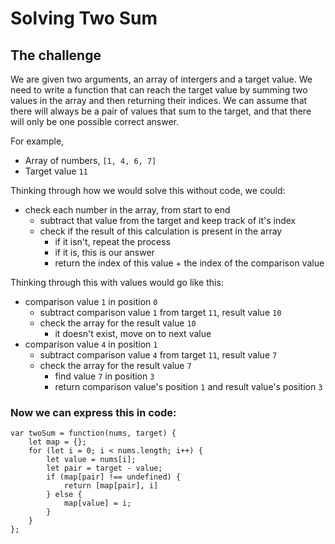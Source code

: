# Solving Two Sum

## The challenge

We are given two arguments, an array of intergers and a target value. We need to write a function that can reach the target value by summing two values in the array and then returning their indices. We can assume that there will always be a pair of values that sum to the target, and that there will only be one possible correct answer.

For example, 

- Array of numbers, `[1, 4, 6, 7]`
- Target value `11`

Thinking through how we would solve this without code, we could:
- check each number in the array, from start to end
    - subtract that value from the target and keep track of it's index
    - check if the result of this calculation is present in the array
        - if it isn't, repeat the process
        - if it is, this is our answer
        - return the index of this value + the index of the comparison value


Thinking through this with values would go like this:

- comparison value `1` in position `0`
    - subtract comparison value `1` from target `11`, result value `10`
    - check the array for the result value `10`
        - it doesn't exist, move on to next value
- comparison value `4` in position `1`
    - subtract comparison value `4` from target `11`, result value `7`
    - check the array for the result value `7`
        - find value `7` in position `3`
        - return comparison value's position `1` and result value's position `3`


### Now we can express this in code:
```
var twoSum = function(nums, target) {
    let map = {};
    for (let i = 0; i < nums.length; i++) {
        let value = nums[i];
        let pair = target - value;
        if (map[pair] !== undefined) {
            return [map[pair], i]
        } else {
            map[value] = i;
        }
    }
};
```